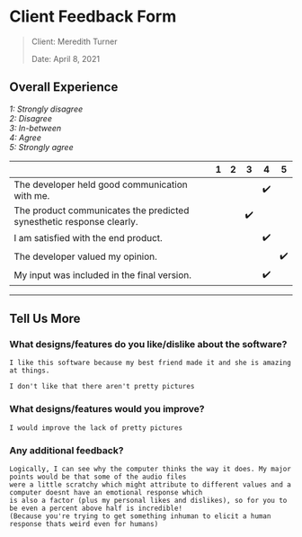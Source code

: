 # Client Feedback Form

> Client: Meredith Turner
>
> Date:   April 8, 2021

## Overall Experience
*1: Strongly disagree* </br>
*2: Disagree*</br>
*3: In-between*</br>
*4: Agree*</br>
*5: Strongly agree*


| | 1 | 2 | 3 | 4 | 5 |
|-| - | - | - | - | - |
| The developer held good communication with me. |  |  |  | :heavy_check_mark: |  | 
| The product communicates the predicted synesthetic response clearly. |  |  | :heavy_check_mark: |  |  |
| I am satisfied with the end product. |  |  |  | :heavy_check_mark: |  |
| The developer valued my opinion. |  |  |  |  | :heavy_check_mark: |
| My input was included in the final version. |  |  |  | :heavy_check_mark: |  

---

## Tell Us More

### What designs/features do you like/dislike about the software?

    I like this software because my best friend made it and she is amazing at things.
    
    I don't like that there aren't pretty pictures

### What designs/features would you improve?

    I would improve the lack of pretty pictures 

### Any additional feedback?

    Logically, I can see why the computer thinks the way it does. My major points would be that some of the audio files 
    were a little scratchy which might attribute to different values and a computer doesnt have an emotional response which 
    is also a factor (plus my personal likes and dislikes), so for you to be even a percent above half is incredible!
    (Because you're trying to get something inhuman to elicit a human response thats weird even for humans)

